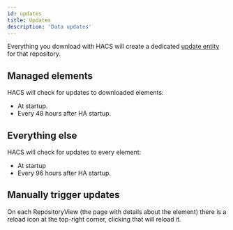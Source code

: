 ```yaml
---
id: updates
title: Updates
description: 'Data updates'
---
```


Everything you download with HACS will create a dedicated [update entity](/docs/entities/update.md) for that repository.

## Managed elements

HACS will check for updates to downloaded elements:

- At startup.
- Every 48 hours after HA startup.

## Everything else

HACS will check for updates to every element:

- At startup
- Every 96 hours after HA startup.

## Manually trigger updates

On each RepositoryView (the page with details about the element) there is a reload icon at the top-right corner, clicking that will reload it.
